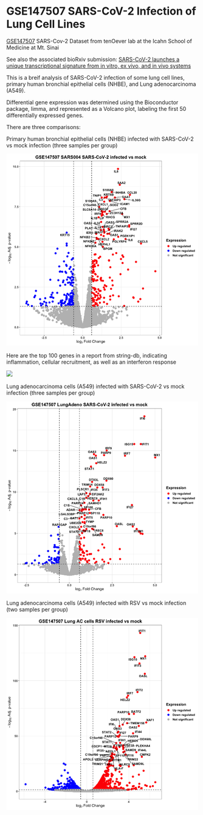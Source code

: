# GSE147507 SARS-CoV-2 Infection of Lung Cell Lines
[GSE147507](https://www.ncbi.nlm.nih.gov/geo/query/acc.cgi?acc=GSE147507) SARS-Cov-2 Dataset from tenOever lab at the Icahn School of Medicine at Mt. Sinai

See also the associated bioRxiv submission: [SARS-CoV-2 launches a unique transcriptional signature from in vitro, ex vivo, and in vivo systems](https://doi.org/10.1101/2020.03.24.004655)

This is a breif analysis of SARS-CoV-2 infection of some lung cell lines, primary human bronchial epithelial cells (NHBE), and Lung adenocarcinoma (A549).

Differential gene expression was determined using the Bioconductor package, limma, and represented as a Volcano plot, labeling the first 50 differentially expressed genes.

There are three comparisons:

Primary human bronchial epithelial cells (NHBE) infected with SARS-CoV-2 vs mock infection (three samples per group)

![](results/LungEpi_CoV2vsMock.png)

Here are the top 100 genes in a report from string-db, indicating inflammation, cellular recruitment, as well as an interferon response

![](results/Top100_SARS-Cov-2_DEG.png)

Lung adenocarcinoma cells (A549) infected with SARS-CoV-2 vs mock infection (three samples per group)

![](results/LungAC_CoV2vsMock.png)

Lung adenocarcinoma cells (A549) infected with RSV vs mock infection (two samples per group)

![](results/LungAC_RSVvsMock.png)
